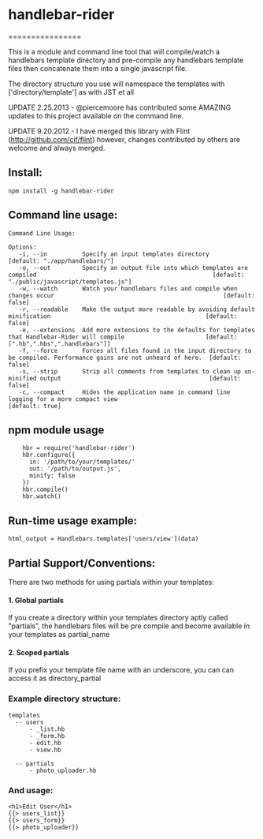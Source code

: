 # handlebar-rider
================

This is a module and command line tool that will compile/watch a handlebars template directory and pre-compile any handlebars template files then 
concatenate them into a single javascript file.  

The directory structure you use will namespace the templates with ['directory/template'] as with JST et all

UPDATE 2.25.2013 - @piercemoore has contributed some AMAZING updates to this project available on the command line.

UPDATE 9.20.2012 - I have merged this library with Flint (http://github.com/cif/flint) however, changes contributed by others are welcome and always merged.

## Install:

    npm install -g handlebar-rider

## Command line usage:

    Command Line Usage: 

    Options:
       -i, --in          Specify an input templates directory                                                                      [default: "./app/handlebars/"]
       -o, --out         Specify an output file into which templates are compiled                                                  [default: "./public/javascript/templates.js"]
       -w, --watch       Watch your handlebars files and compile when changes occur                                                [default: false]
       -r, --readable    Make the output more readable by avoiding default minification                                            [default: false]
       -e, --extensions  Add more extensions to the defaults for templates that Handlebar-Rider will compile                       [default: [".hb",".hbs",".handlebars"]]
       -f, --force       Forces all files found in the input directory to be compiled. Performance gains are not unheard of here.  [default: false]
       -s, --strip       Strip all comments from templates to clean up un-minified output                                          [default: false]
       -c, --compact     Hides the application name in command line logging for a more compact view                                [default: true]


## npm module usage			

		hbr = require('handlebar-rider')
		hbr.configure({
		  in: '/path/to/your/templates/'
		  out: '/path/to/output.js',
		  minify: false
		})
		hbr.compile()
		hbr.watch()
				
## Run-time usage example: 

    html_output = Handlebars.templates['users/view'](data)

 
## Partial Support/Conventions:

There are two methods for using partials within your templates:
 
#### 1. Global partials 

If you create a directory within your templates directory aptly called "partials", the
handlebars files will be pre compile and become available in your templates as partial_name

#### 2. Scoped partials

If you prefix your template file name with an underscore, you can can access it as directory_partial 

### Example directory structure:

    templates 
      -- users
          - _list.hb
          - _form.hb
          - edit.hb
          - view.hb
      
      -- partials
          - photo_uploader.hb


### And usage: 

    <h1>Edit User</h1>
    {{> users_list}}
    {{> users_form}}
    {{> photo_uploader}}
 

